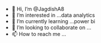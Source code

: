 - 👋 Hi, I’m @JagdishA8
- 👀 I’m interested in ...data analytics
- 🌱 I’m currently learning ...power bi
- 💞️ I’m looking to collaborate on ...
- 📫 How to reach me ...

<!---
JagdishA8/JagdishA8 is a ✨ special ✨ repository because its `README.md` (this file) appears on your GitHub profile.
You can click the Preview link to take a look at your changes.
--->
